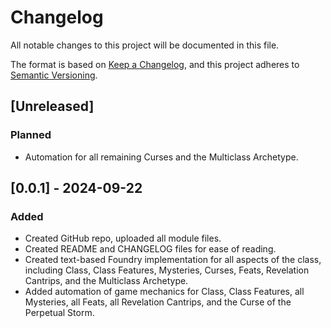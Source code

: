 # Changelog

All notable changes to this project will be documented in this file.

The format is based on [Keep a Changelog](https://keepachangelog.com/en/1.1.0/),
and this project adheres to [Semantic Versioning](https://semver.org/spec/v2.0.0.html).

## [Unreleased]

### Planned

- Automation for all remaining Curses and the Multiclass Archetype.

## [0.0.1] - 2024-09-22

### Added

- Created GitHub repo, uploaded all module files.
- Created README and CHANGELOG files for ease of reading.
- Created text-based Foundry implementation for all aspects of the class, including Class, Class
Features, Mysteries, Curses, Feats, Revelation Cantrips, and the Multiclass Archetype.
- Added automation of game mechanics for Class, Class Features, all Mysteries, all Feats, all
Revelation Cantrips, and the Curse of the Perpetual Storm.
